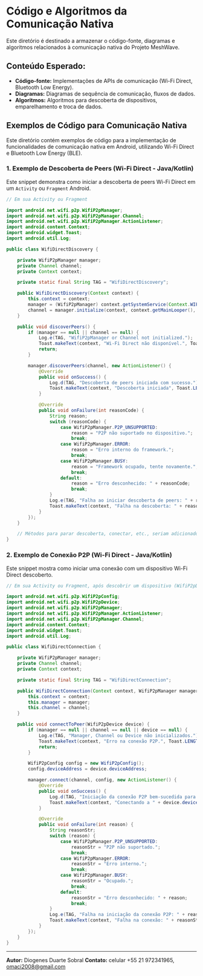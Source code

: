 
# Código e Algoritmos da Comunicação Nativa

Este diretório é destinado a armazenar o código-fonte, diagramas e algoritmos relacionados à comunicação nativa do Projeto MeshWave.

## Conteúdo Esperado:

*   **Código-fonte:** Implementações de APIs de comunicação (Wi-Fi Direct, Bluetooth Low Energy).
*   **Diagramas:** Diagramas de sequência de comunicação, fluxos de dados.
*   **Algoritmos:** Algoritmos para descoberta de dispositivos, emparelhamento e troca de dados.




## Exemplos de Código para Comunicação Nativa

Este diretório contém exemplos de código para a implementação de funcionalidades de comunicação nativa em Android, utilizando Wi-Fi Direct e Bluetooth Low Energy (BLE).

### 1. Exemplo de Descoberta de Peers (Wi-Fi Direct - Java/Kotlin)

Este snippet demonstra como iniciar a descoberta de peers Wi-Fi Direct em um `Activity` ou `Fragment` Android.

```java
// Em sua Activity ou Fragment

import android.net.wifi.p2p.WifiP2pManager;
import android.net.wifi.p2p.WifiP2pManager.Channel;
import android.net.wifi.p2p.WifiP2pManager.ActionListener;
import android.content.Context;
import android.widget.Toast;
import android.util.Log;

public class WifiDirectDiscovery {

    private WifiP2pManager manager;
    private Channel channel;
    private Context context;

    private static final String TAG = "WifiDirectDiscovery";

    public WifiDirectDiscovery(Context context) {
        this.context = context;
        manager = (WifiP2pManager) context.getSystemService(Context.WIFI_P2P_SERVICE);
        channel = manager.initialize(context, context.getMainLooper(), null);
    }

    public void discoverPeers() {
        if (manager == null || channel == null) {
            Log.e(TAG, "WifiP2pManager or Channel not initialized.");
            Toast.makeText(context, "Wi-Fi Direct não disponível.", Toast.LENGTH_SHORT).show();
            return;
        }

        manager.discoverPeers(channel, new ActionListener() {
            @Override
            public void onSuccess() {
                Log.d(TAG, "Descoberta de peers iniciada com sucesso.");
                Toast.makeText(context, "Descoberta iniciada", Toast.LENGTH_SHORT).show();
            }

            @Override
            public void onFailure(int reasonCode) {
                String reason;
                switch (reasonCode) {
                    case WifiP2pManager.P2P_UNSUPPORTED:
                        reason = "P2P não suportado no dispositivo.";
                        break;
                    case WifiP2pManager.ERROR:
                        reason = "Erro interno do framework.";
                        break;
                    case WifiP2pManager.BUSY:
                        reason = "Framework ocupado, tente novamente.";
                        break;
                    default:
                        reason = "Erro desconhecido: " + reasonCode;
                        break;
                }
                Log.e(TAG, "Falha ao iniciar descoberta de peers: " + reason);
                Toast.makeText(context, "Falha na descoberta: " + reason, Toast.LENGTH_SHORT).show();
            }
        });
    }

    // Métodos para parar descoberta, conectar, etc., seriam adicionados aqui.
}
```

### 2. Exemplo de Conexão P2P (Wi-Fi Direct - Java/Kotlin)

Este snippet mostra como iniciar uma conexão com um dispositivo Wi-Fi Direct descoberto.

```java
// Em sua Activity ou Fragment, após descobrir um dispositivo (WifiP2pDevice device)

import android.net.wifi.p2p.WifiP2pConfig;
import android.net.wifi.p2p.WifiP2pDevice;
import android.net.wifi.p2p.WifiP2pManager;
import android.net.wifi.p2p.WifiP2pManager.ActionListener;
import android.net.wifi.p2p.WifiP2pManager.Channel;
import android.content.Context;
import android.widget.Toast;
import android.util.Log;

public class WifiDirectConnection {

    private WifiP2pManager manager;
    private Channel channel;
    private Context context;

    private static final String TAG = "WifiDirectConnection";

    public WifiDirectConnection(Context context, WifiP2pManager manager, Channel channel) {
        this.context = context;
        this.manager = manager;
        this.channel = channel;
    }

    public void connectToPeer(WifiP2pDevice device) {
        if (manager == null || channel == null || device == null) {
            Log.e(TAG, "Manager, Channel ou Device não inicializados.");
            Toast.makeText(context, "Erro na conexão P2P.", Toast.LENGTH_SHORT).show();
            return;
        }

        WifiP2pConfig config = new WifiP2pConfig();
        config.deviceAddress = device.deviceAddress;

        manager.connect(channel, config, new ActionListener() {
            @Override
            public void onSuccess() {
                Log.d(TAG, "Iniciação da conexão P2P bem-sucedida para: " + device.deviceName);
                Toast.makeText(context, "Conectando a " + device.deviceName, Toast.LENGTH_SHORT).show();
            }

            @Override
            public void onFailure(int reason) {
                String reasonStr;
                switch (reason) {
                    case WifiP2pManager.P2P_UNSUPPORTED:
                        reasonStr = "P2P não suportado.";
                        break;
                    case WifiP2pManager.ERROR:
                        reasonStr = "Erro interno.";
                        break;
                    case WifiP2pManager.BUSY:
                        reasonStr = "Ocupado.";
                        break;
                    default:
                        reasonStr = "Erro desconhecido: " + reason;
                        break;
                }
                Log.e(TAG, "Falha na iniciação da conexão P2P: " + reasonStr);
                Toast.makeText(context, "Falha na conexão: " + reasonStr, Toast.LENGTH_SHORT).show();
            }
        });
    }
}
```

---

**Autor:** Diogenes Duarte Sobral
**Contato:** celular +55 21 972341965, omaci2008@gmail.com


